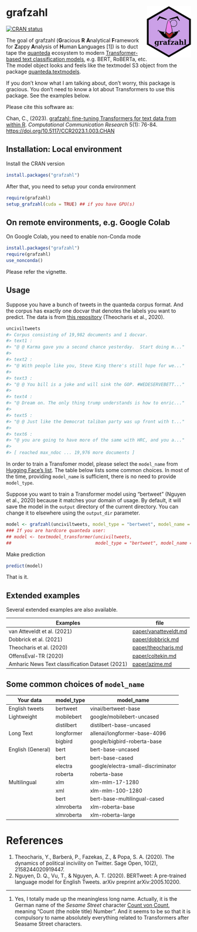 
<!-- README.md is generated from README.Rmd. Please edit that file -->

# grafzahl <img src="man/figures/grafzahl_logo.png" align="right" height="139" />

<!-- badges: start -->

[![CRAN
status](https://www.r-pkg.org/badges/version/grafzahl)](https://CRAN.R-project.org/package=grafzahl)
<!-- badges: end -->

The goal of grafzahl (**G**racious **R** **A**nalytical **F**ramework
for **Z**appy **A**nalysis of **H**uman **L**anguages \[1\]) is to duct
tape the [quanteda](https://github.com/quanteda/quanteda) ecosystem to
modern [Transformer-based text classification
models](https://simpletransformers.ai/), e.g. BERT, RoBERTa, etc. The
model object looks and feels like the textmodel S3 object from the
package
[quanteda.textmodels](https://github.com/quanteda/quanteda.textmodels).

If you don’t know what I am talking about, don’t worry, this package is
gracious. You don’t need to know a lot about Transformers to use this
package. See the examples below.

Please cite this software as:

Chan, C., (2023). [grafzahl: fine-tuning Transformers for text data from
within R](paper/grafzahl_sp.pdf). *Computational Communication Research*
5(1): 76-84. <https://doi.org/10.5117/CCR2023.1.003.CHAN>

## Installation: Local environment

Install the CRAN version

``` r
install.packages("grafzahl")
```

After that, you need to setup your conda environment

``` r
require(grafzahl)
setup_grafzahl(cuda = TRUE) ## if you have GPU(s)
```

## On remote environments, e.g. Google Colab

On Google Colab, you need to enable non-Conda mode

``` r
install.packages("grafzahl")
require(grafzahl)
use_nonconda()
```

Please refer the vignette.

## Usage

Suppose you have a bunch of tweets in the quanteda corpus format. And
the corpus has exactly one docvar that denotes the labels you want to
predict. The data is from [this
repository](https://github.com/pablobarbera/incivility-sage-open)
(Theocharis et al., 2020).

``` r
unciviltweets
#> Corpus consisting of 19,982 documents and 1 docvar.
#> text1 :
#> "@ @ Karma gave you a second chance yesterday.  Start doing m..."
#> 
#> text2 :
#> "@ With people like you, Steve King there's still hope for we..."
#> 
#> text3 :
#> "@ @ You bill is a joke and will sink the GOP. #WEDESERVEBETT..."
#> 
#> text4 :
#> "@ Dream on. The only thing trump understands is how to enric..."
#> 
#> text5 :
#> "@ @ Just like the Democrat taliban party was up front with t..."
#> 
#> text6 :
#> "@ you are going to have more of the same with HRC, and you a..."
#> 
#> [ reached max_ndoc ... 19,976 more documents ]
```

In order to train a Transfomer model, please select the `model_name`
from [Hugging Face’s list](https://huggingface.co/models). The table
below lists some common choices. In most of the time, providing
`model_name` is sufficient, there is no need to provide `model_type`.

Suppose you want to train a Transformer model using “bertweet” (Nguyen
et al., 2020) because it matches your domain of usage. By default, it
will save the model in the `output` directory of the current directory.
You can change it to elsewhere using the `output_dir` parameter.

``` r
model <- grafzahl(unciviltweets, model_type = "bertweet", model_name = "vinai/bertweet-base")
### If you are hardcore quanteda user:
## model <- textmodel_transformer(unciviltweets,
##                                model_type = "bertweet", model_name = "vinai/bertweet-base")
```

Make prediction

``` r
predict(model)
```

That is it.

## Extended examples

Several extended examples are also available.

| Examples                                        | file                                           |
| ----------------------------------------------- | ---------------------------------------------- |
| van Atteveldt et al. (2021)                     | [paper/vanatteveldt.md](paper/vanatteveldt.md) |
| Dobbrick et al. (2021)                          | [paper/dobbrick.md](paper/dobbrick.md)         |
| Theocharis et al. (2020)                        | [paper/theocharis.md](paper/theocharis.md)     |
| OffensEval-TR (2020)                            | [paper/coltekin.md](paper/coltekin.md)         |
| Amharic News Text classification Dataset (2021) | [paper/azime.md](paper/azime.md)               |

## Some common choices of `model_name`

| Your data         | model\_type | model\_name                        |
| ----------------- | ----------- | ---------------------------------- |
| English tweets    | bertweet    | vinai/bertweet-base                |
| Lightweight       | mobilebert  | google/mobilebert-uncased          |
|                   | distilbert  | distilbert-base-uncased            |
| Long Text         | longformer  | allenai/longformer-base-4096       |
|                   | bigbird     | google/bigbird-roberta-base        |
| English (General) | bert        | bert-base-uncased                  |
|                   | bert        | bert-base-cased                    |
|                   | electra     | google/electra-small-discriminator |
|                   | roberta     | roberta-base                       |
| Multilingual      | xlm         | xlm-mlm-17-1280                    |
|                   | xml         | xlm-mlm-100-1280                   |
|                   | bert        | bert-base-multilingual-cased       |
|                   | xlmroberta  | xlm-roberta-base                   |
|                   | xlmroberta  | xlm-roberta-large                  |

# References

1.  Theocharis, Y., Barberá, P., Fazekas, Z., & Popa, S. A. (2020). The
    dynamics of political incivility on Twitter. Sage Open, 10(2),
    2158244020919447.
2.  Nguyen, D. Q., Vu, T., & Nguyen, A. T. (2020). BERTweet: A
    pre-trained language model for English Tweets. arXiv preprint
    arXiv:2005.10200.

-----

1.  Yes, I totally made up the meaningless long name. Actually, it is
    the German name of the *Sesame Street* character [Count von
    Count](https://de.wikipedia.org/wiki/Sesamstra%C3%9Fe#Graf_Zahl),
    meaning “Count (the noble title) Number”. And it seems to be so that
    it is compulsory to name absolutely everything related to
    Transformers after Seasame Street characters.
